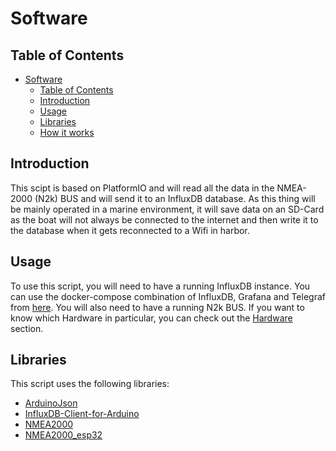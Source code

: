 # Software

## Table of Contents

- [Software](#software)
  - [Table of Contents](#table-of-contents)
  - [Introduction](#introduction)
  - [Usage](#usage)
  - [Libraries](#libraries)
  - [How it works](#how-it-works)

## Introduction

This scipt is based on PlatformIO and will read all the data in the NMEA-2000 (N2k) BUS and will send it to an InfluxDB database. As this thing will be mainly operated in a marine environment, it will save data on an SD-Card as the boat will not always be connected to the internet and then write it to the database when it gets reconnected to a Wifi in harbor.

## Usage

To use this script, you will need to have a running InfluxDB instance. You can use the docker-compose combination of InfluxDB, Grafana and Telegraf from [here](https://github.com/nicolargo/docker-influxdb-grafana). You will also need to have a running N2k BUS. If you want to know which Hardware in particular, you can check out the [Hardware](../Hardware/README.md) section.

## Libraries

This script uses the following libraries:

- [ArduinoJson](https://arduinojson.org/)
- [InfluxDB-Client-for-Arduino](https://github.com/tobiasschuerg/InfluxDB-Client-for-Arduino)
- [NMEA2000](https://github.com/ttlappalainen/NMEA2000)
- [NMEA2000_esp32](https://github.com/ttlappalainen/NMEA2000_esp32)
